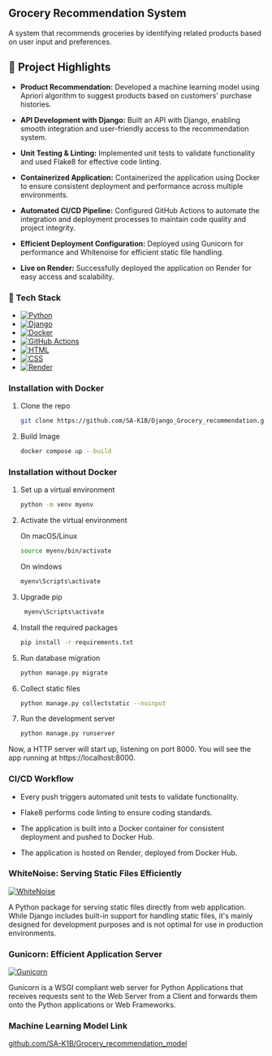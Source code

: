 

<!-- ABOUT THE PROJECT -->
## Grocery Recommendation System 
A system that recommends groceries by identifying related products based on user input and preferences.



<!-- GETTING STARTED -->
<!--## Description-->
<!--A grocery recommendation system that uses the Apriori algorithm to suggest related items based on user input. The API is built with Django, containerized using Docker, and deployed on Render. GitHub Actions automates CI/CD to streamline the deployment process.-->
## 📌 Project Highlights

- **Product Recommendation:** Developed a machine learning model using Apriori algorithm to suggest products based on customers' purchase histories.

- **API Development with Django:** Built an API with Django, enabling smooth integration and user-friendly access to the recommendation system.

- **Unit Testing & Linting:** Implemented unit tests to validate functionality and used Flake8 for effective code linting.
- **Containerized Application:** Containerized the application using Docker to ensure consistent deployment and performance across multiple environments.

- **Automated CI/CD Pipeline:** Configured GitHub Actions to automate the integration and deployment processes to maintain code quality and project integrity.


- **Efficient Deployment Configuration:** Deployed using Gunicorn for performance and Whitenoise for efficient static file handling.

- **Live on Render:** Successfully deployed the application on Render for easy access and scalability.


### 🔧 Tech Stack

* [![Python][Python.img]][Python-url]
* [![Django][Django.img]][Django-url]
* [![Docker][Docker.img]][Docker-url]
* [![GitHub Actions][GitHubActions.img]][GitHubActions-url]
* [![HTML][HTML.img]][HTML-url]
* [![CSS][CSS.img]][CSS-url]
* [![Render][Render.img]][Render-url] 



### Installation with Docker


1. Clone the repo
   ```sh
   git clone https://github.com/SA-K1B/Django_Grocery_recommendation.git
   ```
2. Build Image 
   ```sh
   docker compose up --build
   ```
### Installation without Docker


1.  Set up a virtual environment
    ```sh
    python -m venv myenv
    ```
2. Activate the virtual environment  
  
    On macOS/Linux
    ```sh
    source myenv/bin/activate
    ```
     On windows
     ```sh
     myenv\Scripts\activate

     ```
3.  Upgrade pip
    ```sh
     myenv\Scripts\activate

     ```
4.  Install the required packages

    ```sh
    pip install -r requirements.txt
    ```
5.  Run database migration
    ```sh
    python manage.py migrate

    ```
6. Collect static files

   ```sh
   python manage.py collectstatic --noinput
   ```
7. Run the development server

   ```sh
   python manage.py runserver
   ```


Now, a HTTP server will start up, listening on port 8000. You will see the app running at https://localhost:8000.
### CI/CD Workflow


- Every push triggers automated unit tests to validate functionality.
 
- Flake8 performs code linting to ensure coding standards.

- The application is built into a Docker container for consistent deployment and pushed to Docker Hub.
- The application is hosted on Render, deployed from Docker Hub.
 
### WhiteNoise: Serving Static Files Efficiently
 [![WhiteNoise][WhiteNoise.img]][WhiteNoise-url]

A Python package for serving static files directly from web application. While Django includes built-in support for handling static files, it's mainly designed for development purposes and is not optimal for use in production environments.

### Gunicorn: Efficient Application Server
[![Gunicorn][Gunicorn.img]][Gunicorn-url]

Gunicorn is a WSGI compliant web server for Python Applications that receives requests sent to the Web Server from a Client and forwards them onto the Python applications or Web Frameworks.
### Machine Learning Model Link

[github.com/SA-K1B/Grocery_recommendation_model](https://github.com/SA-K1B/Grocery_recommendation_model)
<!-- MARKDOWN LINKS & IMAGES -->
<!-- https://www.markdownguide.org/basic-syntax/#reference-style-links -->
[contributors-shield]: https://img.shields.io/github/contributors/othneildrew/Best-README-Template.svg?style=for-the-badge
[CSS-url]: https://www.w3.org/Style/CSS/Overview.en.html
[CSS.img]: https://img.shields.io/badge/CSS-1572B6?style=for-the-badge&logo=css3&logoColor=white
[HTML-url]: https://html.spec.whatwg.org/
[HTML.img]: https://img.shields.io/badge/HTML-E34F26?style=for-the-badge&logo=html5&logoColor=white
[Python-url]: https://www.python.org/
[Python.img]: https://img.shields.io/badge/Python-3776AB?style=for-the-badge&logo=python&logoColor=white
[Django-url]: https://www.djangoproject.com/
[Django.img]: https://img.shields.io/badge/Django-092E20?style=for-the-badge&logo=django&logoColor=white
[Docker-url]: https://www.docker.com/
[Docker.img]: https://img.shields.io/badge/Docker-2496ED?style=for-the-badge&logo=docker&logoColor=white
[GitHubActions-url]: https://github.com/features/actions
[GitHubActions.img]: https://img.shields.io/badge/GitHub_Actions-2088FF?style=for-the-badge&logo=github-actions&logoColor=white
[Render-url]: https://render.com/
[Render.img]: https://img.shields.io/badge/Render-46E3B7?style=for-the-badge&logo=render&logoColor=white

[WhiteNoise-url]: http://whitenoise.evans.io/en/stable/
[WhiteNoise.img]: https://img.shields.io/badge/WhiteNoise-2B8EAD?style=for-the-badge&logo=python&logoColor=white

[Gunicorn-url]: https://gunicorn.org/
[Gunicorn.img]: https://img.shields.io/badge/Gunicorn-499848?style=for-the-badge&logo=gunicorn&logoColor=white